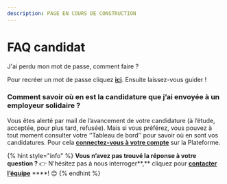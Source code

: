 ```yaml
---
description: PAGE EN COURS DE CONSTRUCTION
---
```


# FAQ candidat

J'ai perdu mon mot de passe, comment faire ?

Pour recréer un mot de passe cliquez [**ici**](https://inclusion.beta.gouv.fr/accounts/password/reset/). Ensuite laissez-vous guider !

### **Comment savoir où en est la candidature que j’ai envoyée à un employeur solidaire ?**

Vous êtes alerté par mail de l’avancement de votre candidature \(à l’étude, acceptée, pour plus tard, refusée\). Mais si vous préférez, vous pouvez à tout moment consulter votre ‘’Tableau de bord’’ pour savoir où en sont vos candidatures. Pour cela [**connectez-vous à votre compte**](https://inclusion.beta.gouv.fr/accounts/login/?account_type=job_seeker) sur la Plateforme.



{% hint style="info" %}
**Vous n’avez pas trouvé la réponse à votre question ?** 👉 N'hésitez pas à nous interroger**,** cliquez pour [**contacter l’équipe**](mailto:assistance@inclusion.beta.gouv.fr) ****!  😊 
{% endhint %}

